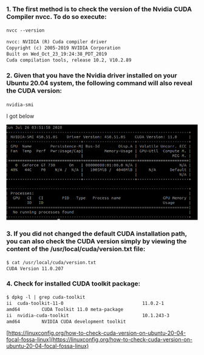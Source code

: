 ### 1. The first method is to check the version of the Nvidia CUDA Compiler nvcc. To do so execute:

`nvcc --version`

```
nvcc: NVIDIA (R) Cuda compiler driver
Copyright (c) 2005-2019 NVIDIA Corporation
Built on Wed_Oct_23_19:24:38_PDT_2019
Cuda compilation tools, release 10.2, V10.2.89

```

### 2. Given that you have the Nvidia driver installed on your Ubuntu 20.04 system, the following command will also reveal the CUDA version:

`nvidia-smi`

I got below

![](2020-07-26-03-52-33.png)

### 3. If you did not changed the default CUDA installation path, you can also check the CUDA version simply by viewing the content of the /usr/local/cuda/version.txt file:

```
$ cat /usr/local/cuda/version.txt
CUDA Version 11.0.207
```

### 4. Check for installed CUDA toolkit package:

```
$ dpkg -l | grep cuda-toolkit
ii  cuda-toolkit-11-0                             11.0.2-1                                  amd64        CUDA Toolkit 11.0 meta-package
ii  nvidia-cuda-toolkit                           10.1.243-3                                amd64        NVIDIA CUDA development toolkit

```

[https://linuxconfig.org/how-to-check-cuda-version-on-ubuntu-20-04-focal-fossa-linux](https://linuxconfig.org/how-to-check-cuda-version-on-ubuntu-20-04-focal-fossa-linux)
